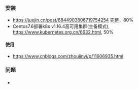

### 安装
* https://juejin.cn/post/6844903806719754254 完整，80%
* Centos7.6部署k8s v1.16.4高可用集群(主备模式), https://www.kubernetes.org.cn/6632.html, 50%

#### 使用
* https://www.cnblogs.com/zhoujinyi/p/11606935.html


### 问题

#### 
* 

